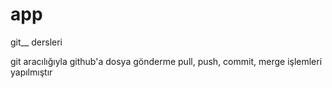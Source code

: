 # app
git__ dersleri


git aracılığıyla github'a dosya gönderme pull, push, commit, merge işlemleri yapılmıştır
